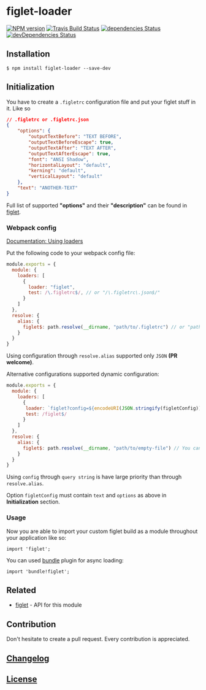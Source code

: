 # figlet-loader

[![NPM version](https://img.shields.io/npm/v/figlet-loader.svg)](https://www.npmjs.org/package/figlet-loader) [![Travis Build Status](https://img.shields.io/travis/itgalaxy/figlet-loader/master.svg?label=build)](https://travis-ci.org/itgalaxy/figlet-loader) [![dependencies Status](https://david-dm.org/itgalaxy/figlet-loader/status.svg)](https://david-dm.org/itgalaxy/figlet-loader) [![devDependencies Status](https://david-dm.org/itgalaxy/figlet-loader/dev-status.svg)](https://david-dm.org/itgalaxy/figlet-loader?type=dev)

## Installation

```shell
$ npm install figlet-loader --save-dev
```

## Initialization

You have to create a `.figletrc` configuration file and put your figlet stuff in it. Like so

```json
// .figletrc or .figletrc.json
{
    "options": {
        "outputTextBefore": "TEXT BEFORE",
        "outputTextBeforeEscape": true,
        "outputTextAfter": "TEXT AFTER",
        "outputTextAfterEscape": true,
        "font": "ANSI Shadow",
        "horizontalLayout": "default",
        "kerning": "default",
        "verticalLayout": "default"
    },
    "text": "ANOTHER-TEXT"
}
```

Full list of supported **"options"** and their **"description"** can be found in [figlet](https://github.com/patorjk/figlet.js).

### Webpack config

[Documentation: Using loaders](http://webpack.github.io/docs/using-loaders.html)

Put the following code to your webpack config file:

```javascript
module.exports = {
  module: {
    loaders: [
      {
        loader: "figlet",
        test: /\.figletrc$/, // or "/\.figletrc\.json$/"
      }
    ]
  },
  resolve: {
    alias: {
      figlet$: path.resolve(__dirname, "path/to/.figletrc") // or "path/to/.figletrc.json"
    }
  }
}
```

Using configuration through `resolve.alias` supported only `JSON` **(PR welcome)**.

Alternative configurations supported dynamic configuration:

```javascript
module.exports = {
  module: {
    loaders: [
      {
       loader: `figlet?config=${encodeURI(JSON.stringify(figletConfig))}`,
       test: /figlet$/
      }
    ]
  },
  resolve: {
    alias: {
      figlet$: path.resolve(__dirname, "path/to/empty-file") // You can add comment "Please do not delete this file" in this file
    }
  }
}
```

Using `config` through `query string` is have large priority than through `resolve.alias`.

Option `figletConfig` must contain `text` and `options` as above in **Initialization** section.

### Usage

Now you are able to import your custom figlet build as a module throughout your application like so:

```javscript
import 'figlet';
```

You can used [bundle](https://github.com/webpack/bundle-loader) plugin for async loading:

```javscript
import 'bundle!figlet';
```

## Related

- [figlet](https://github.com/patorjk/figlet.js) - API for this module

## Contribution

Don't hesitate to create a pull request. Every contribution is appreciated.

## [Changelog](CHANGELOG.md)

## [License](LICENSE.md)
